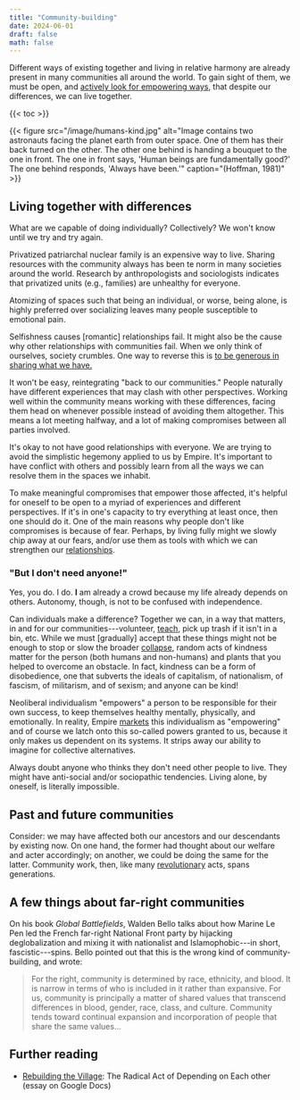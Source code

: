 ```yaml
---
title: "Community-building"
date: 2024-06-01
draft: false
math: false
---
```


Different ways of existing together and living in relative harmony are
already present in many communities all around the world. To gain sight
of them, we must be open, and
[actively look for empowering ways](/joyful-militancy),
that despite our differences, we can live
together.

{{< toc >}}

{{< figure src="/image/humans-kind.jpg" alt="Image contains two astronauts facing the planet earth from outer space. One of them has their back turned on the other. The other one behind is handing a bouquet to the one in front. The one in front says, 'Human beings are fundamentally good?' The one behind responds, 'Always have been.'" caption="(Hoffman, 1981)" >}}

## Living together with differences

What are we capable of doing individually? Collectively? We won't know
until we try and try again.

Privatized patriarchal nuclear family is an expensive way to live.
Sharing resources with the community always has been te norm in many
societies around the world. Research by anthropologists and sociologists
indicates that privatized units (e.g., families) are unhealthy for
everyone.

Atomizing of spaces such that being an individual, or worse, being
alone, is highly preferred over socializing leaves many people
susceptible to emotional pain.

Selfishness causes [romantic] relationships fail. It might also be the
cause why other relationships with communities fail. When we only think
of ourselves, society crumbles. One way to reverse this is
[to be generous in sharing what we have.](/mutual-aid)

It won't be easy, reintegrating "back to our communities."
People naturally have different experiences
that may clash with other perspectives. Working well within the
community means working with these differences, facing them head on
whenever possible instead of avoiding them altogether. This means a lot
meeting halfway, and a lot of making compromises between all parties
involved.

It's okay to not have good relationships with everyone. We are trying to
avoid the simplistic hegemony applied to us by Empire. It's important to
have conflict with others and possibly learn from all the ways we can
resolve them in the spaces we inhabit.

To make meaningful compromises that empower those affected,
it's helpful for oneself to be open to a myriad of experiences and
different perspectives. If it's in one's capacity to try everything at
least once, then one should do it. One of the main reasons why people
don't like compromises is because of fear. Perhaps, by living fully
might we slowly chip away at our fears, and/or use them as tools with
which we can strengthen our [relationships](/friendship).

### "But I don't need anyone!"

Yes, you do. I do.
**I** am already a crowd because my life already
depends on others.
Autonomy, though, is not to be confused with independence.

Can individuals make a difference? Together we can, in a way that
matters, in and for our communities---volunteer, [teach](/pedagogy), pick up
trash if it isn't in a bin, etc. While we must [gradually] accept that
these things might not be enough to stop or slow the broader
[collapse](/collapse), random acts of kindness matter for the person
(both humans and non-humans) and plants that you helped to overcome an
obstacle. In fact, kindness can be a form of disobedience, one that
subverts the ideals of capitalism, of nationalism, of fascism, of
militarism, and of sexism; and anyone can be kind!

Neoliberal individualism "empowers" a person to be responsible for their
own success, to keep themselves healthy mentally, physically, and
emotionally. In reality, Empire [markets](/mr) this individualism as
"empowering" and of course we latch onto this so-called powers granted
to us, because it only makes us dependent on its systems. It strips away
our ability to imagine for collective alternatives.

Always doubt anyone who thinks they don't need other people to live.
They might have anti-social and/or sociopathic tendencies. Living alone,
by oneself, is literally impossible.

## Past and future communities

Consider: we may have affected both our ancestors and our descendants by
existing now. On one hand, the former had thought about our welfare and
acter accordingly; on another, we could be doing the same for the
latter. Community work, then, like many [revolutionary](/revolution) acts, spans generations.

## A few things about far-right communities

On his book *Global Battlefields*, Walden Bello talks about how Marine
Le Pen led the French far-right National Front party by hijacking
deglobalization and mixing it with nationalist and Islamophobic---in
short, fascistic---spins. Bello pointed out that this is the wrong kind
of community-building, and wrote:

> For the right, community is determined by race, ethnicity, and blood.
> It is narrow in terms of who is included in it rather than expansive.
> For us, community is principally a matter of shared values that
> transcend differences in blood, gender, race, class, and culture.
> Community tends toward continual expansion and incorporation of people
> that share the same values...


## Further reading

- [Rebuilding the Village](https://docs.google.com/document/d/1rC-0Mpe5F78oA991Odno4fyXmr6O-1_CH6NCKy6uEXs/edit?tab=t.0): The Radical Act of Depending on Each other (essay on Google Docs)
